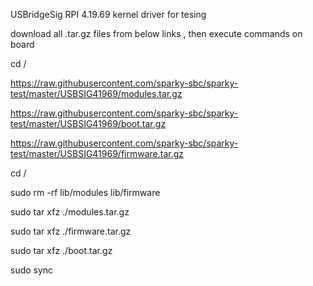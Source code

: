 USBridgeSig RPI 4.19.69 kernel driver for tesing

download all .tar.gz files from below links , then execute commands on board

cd /

https://raw.githubusercontent.com/sparky-sbc/sparky-test/master/USBSIG41969/modules.tar.gz

https://raw.githubusercontent.com/sparky-sbc/sparky-test/master/USBSIG41969/boot.tar.gz

https://raw.githubusercontent.com/sparky-sbc/sparky-test/master/USBSIG41969/firmware.tar.gz

cd /

sudo rm -rf lib/modules lib/firmware

sudo tar xfz ./modules.tar.gz

sudo tar xfz ./firmware.tar.gz

sudo tar xfz ./boot.tar.gz

sudo sync

